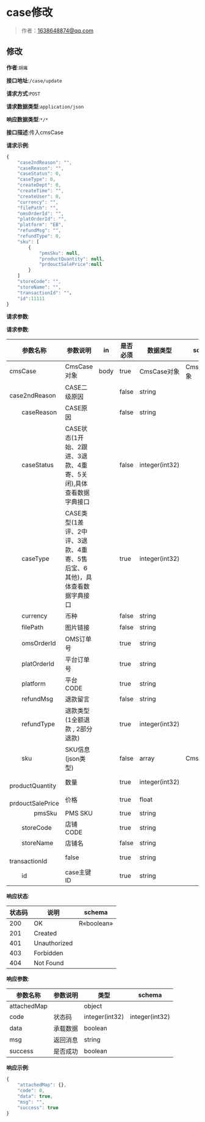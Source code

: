 # case修改

> 作者：1638648874@qq.com

## 修改

**作者**:`胡雍`


**接口地址**:`/case/update`


**请求方式**:`POST`


**请求数据类型**:`application/json`


**响应数据类型**:`*/*`


**接口描述**:传入cmsCase


**请求示例**:


```javascript
{
	"case2ndReason": "",
	"caseReason": "",
	"caseStatus": 0,
	"caseType": 0,
	"createDept": 0,
	"createTime": "",
	"createUser": 0,
	"currency": "",
	"filePath": "",
	"omsOrderId": "",
	"platOrderId": "",
	"platform": "EB",
	"refundMsg": "",
	"refundType": 0,
	"sku": [
		{
			"pmsSku": null,
			"productQuantity": null,
			"prdouctSalePrice":null
		}
	]
	"storeCode": "",
	"storeName": "",
	"transactionId": ""，
	"id":11111
}
```


**请求参数**:


**请求参数**:


| 参数名称 | 参数说明 | in    | 是否必须 | 数据类型 | schema |
| -------- | -------- | ----- | -------- | -------- | ------ |
|cmsCase|CmsCase对象|body|true|CmsCase对象|CmsCase对象|
|&emsp;&emsp;case2ndReason|CASE二级原因||false|string||
|&emsp;&emsp;caseReason|CASE原因||false|string||
|&emsp;&emsp;caseStatus|CASE状态(1开始、2跟进、3退款、4重寄、5关闭),具体查看数据字典接口||false|integer(int32)||
|&emsp;&emsp;caseType|CASE类型(1差评、2中评、3退款、4重寄、5售后宝、6其他)，具体查看数据字典接口||true|integer(int32)||
|&emsp;&emsp;currency|币种||false|string||
|&emsp;&emsp;filePath|图片链接||false|string||
|&emsp;&emsp;omsOrderId|OMS订单号||true|string||
|&emsp;&emsp;platOrderId|平台订单号||true|string||
|&emsp;&emsp;platform|平台CODE||true|string||
|&emsp;&emsp;refundMsg|退款留言||false|string||
|&emsp;&emsp;refundType|退款类型(1全额退款 , 2部分退款)||true|integer(int32)||
|&emsp;&emsp;sku|SKU信息(json类型)||false|array|CmsCaseSku|
|&emsp;&emsp;&emsp;&emsp;productQuantity|数量||true|integer(int32)||
|&emsp;&emsp;&emsp;&emsp;prdouctSalePrice|价格||true|float||
|&emsp;&emsp;&emsp;&emsp;pmsSku|PMS SKU||true|string||
|&emsp;&emsp;storeCode|店铺CODE||true|string||
|&emsp;&emsp;storeName|店铺名||false|string||
|&emsp;&emsp;transactionId|false||true|string||
|&emsp;&emsp;id|case主键ID||true|string||

**响应状态**:


| 状态码 | 说明 | schema |
| -------- | -------- | ----- | 
|200|OK|R«boolean»|
|201|Created||
|401|Unauthorized||
|403|Forbidden||
|404|Not Found|||


**响应参数**:


| 参数名称 | 参数说明 | 类型 | schema |
| -------- | -------- | ----- |----- | 
|attachedMap||object||
|code|状态码|integer(int32)|integer(int32)|
|data|承载数据|boolean||
|msg|返回消息|string||
|success|是否成功|boolean|||


**响应示例**:
```javascript
{
	"attachedMap": {},
	"code": 0,
	"data": true,
	"msg": "",
	"success": true
}
```